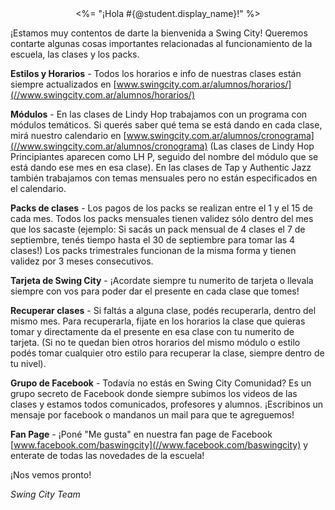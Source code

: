 <center>
  <%= "¡Hola #{@student.display_name}!" %>
</center>

¡Estamos muy contentos de darte la bienvenida a Swing City! Queremos contarte algunas cosas importantes relacionadas al funcionamiento de la escuela, las clases y los packs.

**Estilos y Horarios** - Todos los horarios e  info de nuestras clases están siempre actualizados en [www.swingcity.com.ar/alumnos/horarios/](//www.swingcity.com.ar/alumnos/horarios/)

**Módulos** - En las clases de Lindy Hop trabajamos con un programa con módulos temáticos. Si querés saber qué tema se está dando en cada clase, mirá nuestro calendario en [www.swingcity.com.ar/alumnos/cronograma](//www.swingcity.com.ar/alumnos/cronograma) (Las clases de Lindy Hop Principiantes aparecen como LH P, seguido del nombre del módulo que se está dando ese mes en esa clase). En las clases de Tap y Authentic Jazz también trabajamos con temas mensuales pero no están especificados en el calendario.

**Packs de clases** - Los pagos de los packs se realizan entre el 1 y el 15 de cada mes. Todos los packs mensuales tienen validez sólo dentro del mes que los sacaste (ejemplo: Si sacás un pack mensual de 4 clases el 7 de septiembre, tenés tiempo hasta el 30 de septiembre para tomar las 4 clases!) Los packs trimestrales funcionan de la misma forma y tienen validez por 3 meses consecutivos.

**Tarjeta de Swing City** - ¡Acordate siempre tu numerito de tarjeta o llevala siempre con vos para poder dar el presente en cada clase que tomes!

**Recuperar clases** - Si faltás a alguna clase, podés recuperarla, dentro del mismo mes. Para recuperarla, fijate en los horarios la clase que quieras tomar y directamente da el presente en esa clase con tu numerito de tarjeta. (Si no te quedan bien otros horarios del mismo módulo o estilo podés tomar cualquier otro estilo para recuperar la clase, siempre dentro de tu nivel).

**Grupo de Facebook** - Todavía no estás en Swing City Comunidad? Es un grupo secreto de Facebook donde siempre subimos los videos de las clases y estamos todos comunicados, profesores y alumnos. ¡Escribinos un mensaje por facebook o mandanos un mail para que te agreguemos!

**Fan Page** - ¡Poné "Me gusta" en nuestra fan page de Facebook [www.facebook.com/baswingcity](//www.facebook.com/baswingcity) y enterate de todas las novedades de la escuela!

¡Nos vemos pronto!

_Swing City Team_
